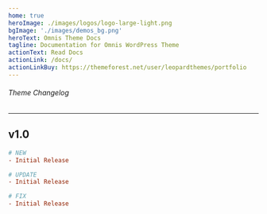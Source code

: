 ```yaml
---
home: true
heroImage: ./images/logos/logo-large-light.png
bgImage: './images/demos_bg.png'
heroText: Omnis Theme Docs
tagline: Documentation for Omnis WordPress Theme
actionText: Read Docs
actionLink: /docs/
actionLinkBuy: https://themeforest.net/user/leopardthemes/portfolio
---
```


###### Theme Changelog
---

## **v1.0**

``` ini
# NEW
- Initial Release

# UPDATE
- Initial Release

# FIX
- Initial Release
```